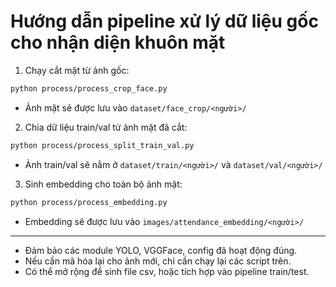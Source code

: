 # Hướng dẫn pipeline xử lý dữ liệu gốc cho nhận diện khuôn mặt

1. Chạy cắt mặt từ ảnh gốc:
```bash
python process/process_crop_face.py
```
- Ảnh mặt sẽ được lưu vào `dataset/face_crop/<người>/`

2. Chia dữ liệu train/val từ ảnh mặt đã cắt:
```bash
python process/process_split_train_val.py
```
- Ảnh train/val sẽ nằm ở `dataset/train/<người>/` và `dataset/val/<người>/`

3. Sinh embedding cho toàn bộ ảnh mặt:
```bash
python process/process_embedding.py
```
- Embedding sẽ được lưu vào `images/attendance_embedding/<người>/`

---

- Đảm bảo các module YOLO, VGGFace, config đã hoạt động đúng.
- Nếu cần mã hóa lại cho ảnh mới, chỉ cần chạy lại các script trên.
- Có thể mở rộng để sinh file csv, hoặc tích hợp vào pipeline train/test.

